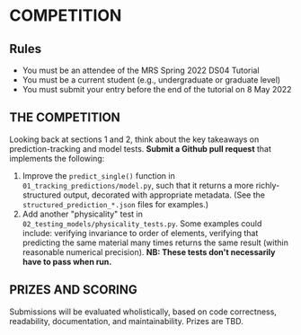 # COMPETITION

## Rules

- You must be an attendee of the MRS Spring 2022 DS04 Tutorial
- You must be a current student (e.g., undergraduate or graduate level)
- You must submit your entry before the end of the tutorial on 8 May 2022

## THE COMPETITION

Looking back at sections 1 and 2, think about the key takeaways on prediction-tracking and model tests.  **Submit a Github pull request** that implements the following:

1. Improve the `predict_single()` function in `01_tracking_predictions/model.py`, such that it returns a more richly-structured output, decorated with appropriate metadata. (See the `structured_prediction_*.json` files for examples.)
2. Add another "physicality" test in `02_testing_models/physicality_tests.py`. Some examples could include: verifying invariance to order of elements, verifying that predicting the same material many times returns the same result (within reasonable numerical precision). **NB: These tests don't necessarily have to pass when run.**

## PRIZES AND SCORING

Submissions will be evaluated wholistically, based on code correctness, readability, documentation, and maintainability. Prizes are TBD.